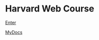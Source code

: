 <h1>Harvard Web Course</h1>

<a href="./project0/index.html">Enter</a>

<a href="./docs/docs.html">MyDocs</a>